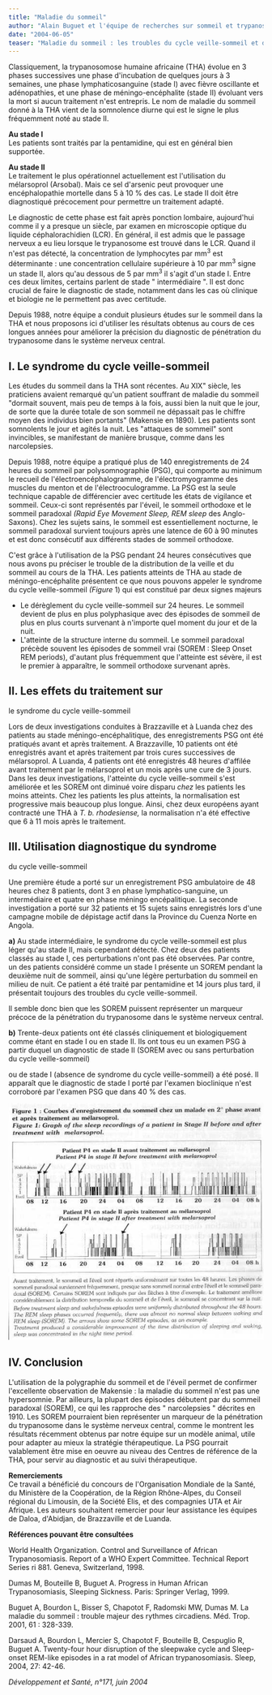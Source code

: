```yaml
---
title: "Maladie du sommeil"
author: "Alain Buguet et l'équipe de recherches sur sommeil et trypanosomose réunissant des chercheurs de Brazzaville, , Luanda, Franceville, Daloa, Abidjan, Limoges, Grenoble, Lyon. Alain BUGUET, courriel : a.buquet@free.fr"
date: "2004-06-05"
teaser: "Maladie du sommeil : les troubles du cycle veille-sommeil et de sa structure sont un marqueur précoce du stade nerveux"
---
```


Classiquement, la trypanosomose humaine africaine (THA) évolue en 3 phases successives une phase d'incubation de quelques jours à 3 semaines, une phase lymphaticosanguine (stade I) avec fièvre oscillante et adénopathies, et une phase de méningo-encéphalite (stade II) évoluant vers la mort si aucun traitement n'est entrepris. Le nom de maladie du sommeil donné à la THA vient de la somnolence diurne qui est le signe le plus fréquemment noté au stade II.

**Au stade I**  
Les patients sont traités par la pentamidine, qui est en général bien supportée.

**Au stade II**  
Le traitement le plus opérationnel actuellement est l'utilisation du mélarsoprol (Arsobal). Mais ce sel d'arsenic peut provoquer une encéphalopathie mortelle dans 5 à 10 % des cas. Le stade II doit être diagnostiqué précocement pour permettre un traitement adapté.

Le diagnostic de cette phase est fait après ponction lombaire, aujourd'hui comme il y a presque un siècle, par examen en microscopie optique du liquide céphalorachidien (LCR). En général, il est admis que le passage nerveux a eu lieu lorsque le trypanosome est trouvé dans le LCR. Quand il n'est pas détecté, la concentration de lymphocytes par mm<sup>3</sup> est déterminante : une concentration cellulaire supérieure à 10 par mm<sup>3</sup> signe un stade II, alors qu'au dessous de 5 par mm<sup>3</sup> il s'agit d'un stade I. Entre ces deux limites, certains parlent de stade " intermédiaire ". Il est donc crucial de faire le diagnostic de stade, notamment dans les cas où clinique et biologie ne le permettent pas avec certitude.

Depuis 1988, notre équipe a conduit plusieurs études sur le sommeil dans la THA et nous proposons ici d'utiliser les résultats obtenus au cours de ces longues années pour améliorer la précision du diagnostic de pénétration du trypanosome dans le système nerveux central.

## I. Le syndrome du cycle veille-sommeil

Les études du sommeil dans la THA sont récentes. Au XIX" siècle, les praticiens avaient remarqué qu'un patient souffrant de maladie du sommeil "dormait souvent, mais peu de temps à la fois, aussi bien la nuit que le jour, de sorte que la durée totale de son sommeil ne dépassait pas le chiffre moyen des individus bien portants" (Makensie en 1890). Les patients sont somnolents le jour et agités la nuit. Les "attaques de sommeil" sont invincibles, se manifestant de manière brusque, comme dans les narcolepsies.

Depuis 1988, notre équipe a pratiqué plus de 140 enregistrements de 24 heures du sommeil par polysomnographie (PSG), qui comporte au minimum le recueil de l'électroencéphalogramme, de l'électromyogramme des muscles du menton et de l'électrooculogramme. La PSG est la seule technique capable de différencier avec certitude les états de vigilance et sommeil. Ceux-ci sont représentés par l'éveil, le sommeil orthodoxe et le sommeil paradoxal _(Rapid Eye Movement Sleep, REM sleep_ des Anglo-Saxons). Chez les sujets sains, le sommeil est essentiellement nocturne, le sommeil paradoxal survient toujours après une latence de 60 à 90 minutes et est donc consécutif aux différents stades de sommeil orthodoxe.

C'est grâce à l'utilisation de la PSG pendant 24 heures consécutives que nous avons pu préciser le trouble de la distribution de la veille et du sommeil au cours de la THA. Les patients atteints de THA au stade de méningo-encéphalite présentent ce que nous pouvons appeler le syndrome du cycle veille-sommeil _(Figure_ 1) qui est constitué par deux signes majeurs

*   Le dérèglement du cycle veille-sommeil sur 24 heures. Le sommeil devient de plus en plus polyphasique avec des épisodes de sommeil de plus en plus courts survenant à n'importe quel moment du jour et de la nuit.  
*   L'atteinte de la structure interne du sommeil. Le sommeil paradoxal précède souvent les épisodes de sommeil vrai (SOREM : Sleep Onset REM periods), d'autant plus fréquemment que l'atteinte est sévère, il est le premier à apparaître, le sommeil orthodoxe survenant après.

## II. Les effets du traitement sur  
le syndrome du cycle veille-sommeil

Lors de deux investigations conduites à Brazzaville et à Luanda chez des patients au stade méningo-encéphalitique, des enregistrements PSG ont été pratiqués avant et après traitement. A Brazzaville, 10 patients ont été enregistrés avant et après traitement par trois cures successives de mélarsoprol. A Luanda, 4 patients ont été enregistrés 48 heures d'affilée avant traitement par le mélarsoprol et un mois après une cure de 3 jours. Dans les deux investigations, l'atteinte du cycle veille-sommeil s'est améliorée et les SOREM ont diminué voire disparu _chez_ les patients les moins atteints. Chez les patients les plus atteints, la normalisation est progressive mais beaucoup plus longue. Ainsi, chez deux européens ayant contracté une THA à _T._ _b. rhodesiense,_ la normalisation n'a été effective que 6 à 11 mois après le traitement.

## III. Utilisation diagnostique du syndrome  
du cycle veille-sommeil

Une première étude a porté sur un enregistrement PSG ambulatoire de 48 heures chez 8 patients, dont 3 en phase lymphatico-sanguine, un intermédiaire et quatre en phase méningo encépalitique. La seconde investigation a porté sur 32 patients et 15 sujets sains enregistrés lors d'une campagne mobile de dépistage actif dans la Province du Cuenza Norte en Angola.

**a)** Au stade intermédiaire, le syndrome du cycle veille-sommeil est plus léger qu'au stade II, mais cependant détecté. Chez deux des patients classés au stade I, ces perturbations n'ont pas été observées. Par contre, un des patients considéré comme un stade I présente un SOREM pendant la deuxième nuit de sommeil, ainsi qu'une légère perturbation du sommeil en milieu de nuit. Ce patient a été traité par pentamidine et 14 jours plus tard, il présentait toujours des troubles du cycle veille-sommeil.

Il semble donc bien que les SOREM puissent représenter un marqueur précoce de la pénétration du trypanosome dans le système nerveux central.

**b)** Trente-deux patients ont été classés cliniquement et biologiquement comme étant en stade I ou en stade II. Ils ont tous eu un examen PSG à partir duquel un diagnostic de stade II (SOREM avec ou sans perturbation du cycle veille-sommeil)

ou de stade I (absence de syndrome du cycle veille-sommeil) a été posé. Il apparaît que le diagnostic de stade I porté par l'examen bioclinique n'est corroboré par l'examen PSG que dans 40 % des cas.


![](i985-1.jpg)


## IV. Conclusion

L'utilisation de la polygraphie du sommeil et de l'éveil permet de confirmer l'excellente observation de Makensie : la maladie du sommeil n'est pas une hypersomnie. Par ailleurs, la plupart des épisodes débutent par du sommeil paradoxal (SOREM), ce qui les rapproche des " narcolepsies " décrites en 1910. Les SOREM pourraient bien représenter un marqueur de la pénétration du trypanosome dans le système nerveux central, comme le montrent les résultats récemment obtenus par notre équipe sur un modèle animal, utile pour adapter au mieux la stratégie thérapeutique. La PSG pourrait valablement être mise en oeuvre au niveau des Centres de référence de la THA, pour servir au diagnostic et au suivi thérapeutique.

**Remerciements**  
Ce travail a bénéficié du concours de l'Organisation Mondiale de la Santé, du Ministère de la Coopération, de la Région Rhône-Alpes, du Conseil régional du Limousin, de la Société Elis, et des compagnies UTA et Air Afrique. Les auteurs souhaitent remercier pour leur assistance les équipes de Daloa, d'Abidjan, de Brazzaville et de Luanda.

**Références pouvant être consultées**

World Health Organization. Control and Surveillance of African Trypanosomiasis. Report of a WHO Expert Committee. Technical Report Series ri 881. Geneva, Switzerland, 1998.

Dumas M, Bouteille B, Buguet A. Progress in Human African Trypanosomiasis, Sleeping Sickness. Paris: Springer Verlag, 1999.

Buguet A, Bourdon L, Bisser S, Chapotot F, Radomski MW, Dumas M. La maladie du sommeil : trouble majeur des rythmes circadiens. Méd. Trop. 2001, 61 : 328-339.

Darsaud A, Bourdon L, Mercier S, Chapotot F, Bouteille B, Cespuglio R, Buguet A. Twenty-four hour disruption of the sleepwake cycle and Sleep-onset REM-like episodes in a rat model of African trypanosomiasis. Sleep, 2004, 27: 42-46.

_Développement et Santé, n°171, juin 2004_